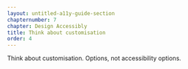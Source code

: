 ```yaml
---
layout: untitled-a11y-guide-section
chapternumber: 7
chapter: Design Accessibly
title: Think about customisation
order: 4
---
```


Think about customisation. Options, not accessibility options.